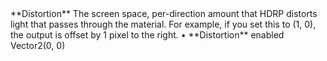 <tr>
<td>**Distortion**</td>
<td>The screen space, per-direction amount that HDRP distorts light that passes through the material. For example, if you set this to (1, 0), the output is offset by 1 pixel to the right.</td>
<td>&#8226; **Distortion** enabled</td>
<td>Vector2(0, 0)</td>
</tr>
